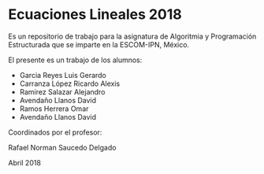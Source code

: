 # Ecuaciones Lineales 2018

Es un repositorio de trabajo para la asignatura de 
Algoritmia y Programación Estructurada 
que se imparte en la ESCOM-IPN, México.

El presente es un trabajo de los alumnos:
* Garcia Reyes Luis Gerardo
* Carranza López Ricardo Alexis
* Ramírez Salazar Alejandro 
* Avendaño Llanos David
* Ramos Herrera Omar
* Avendaño Llanos David
  
Coordinados por el profesor:

Rafael Norman Saucedo Delgado

Abril 2018

